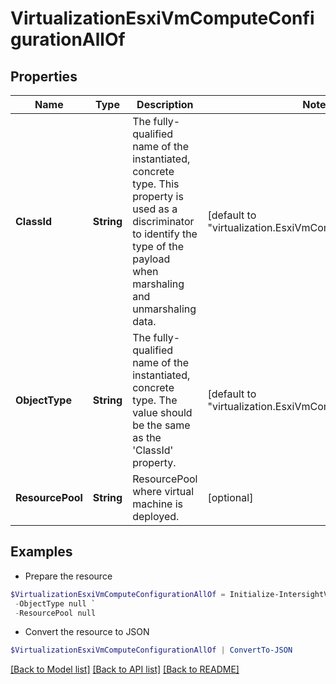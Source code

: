 # VirtualizationEsxiVmComputeConfigurationAllOf
## Properties

Name | Type | Description | Notes
------------ | ------------- | ------------- | -------------
**ClassId** | **String** | The fully-qualified name of the instantiated, concrete type. This property is used as a discriminator to identify the type of the payload when marshaling and unmarshaling data. | [default to "virtualization.EsxiVmComputeConfiguration"]
**ObjectType** | **String** | The fully-qualified name of the instantiated, concrete type. The value should be the same as the &#39;ClassId&#39; property. | [default to "virtualization.EsxiVmComputeConfiguration"]
**ResourcePool** | **String** | ResourcePool where virtual machine is deployed. | [optional] 

## Examples

- Prepare the resource
```powershell
$VirtualizationEsxiVmComputeConfigurationAllOf = Initialize-IntersightVirtualizationEsxiVmComputeConfigurationAllOf  -ClassId null `
 -ObjectType null `
 -ResourcePool null
```

- Convert the resource to JSON
```powershell
$VirtualizationEsxiVmComputeConfigurationAllOf | ConvertTo-JSON
```

[[Back to Model list]](../README.md#documentation-for-models) [[Back to API list]](../README.md#documentation-for-api-endpoints) [[Back to README]](../README.md)

